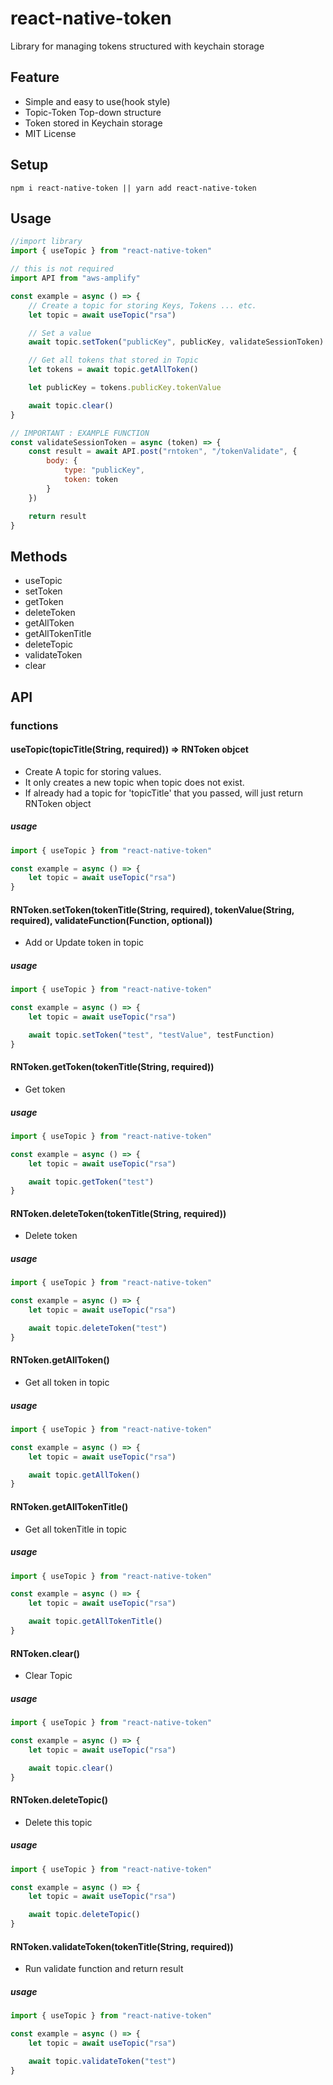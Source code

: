 # react-native-token
Library for managing tokens structured with keychain storage

## Feature
* Simple and easy to use(hook style)
* Topic-Token Top-down structure
* Token stored in Keychain storage
* MIT License

## Setup
```npm i react-native-token || yarn add react-native-token```

## Usage
```javascript
//import library
import { useTopic } from "react-native-token"

// this is not required
import API from "aws-amplify"

const example = async () => {
    // Create a topic for storing Keys, Tokens ... etc.
    let topic = await useTopic("rsa")

    // Set a value
    await topic.setToken("publicKey", publicKey, validateSessionToken)

    // Get all tokens that stored in Topic
    let tokens = await topic.getAllToken()

    let publicKey = tokens.publicKey.tokenValue

    await topic.clear()
}

// IMPORTANT : EXAMPLE FUNCTION
const validateSessionToken = async (token) => {
    const result = await API.post("rntoken", "/tokenValidate", {
        body: {
            type: "publicKey",
            token: token
        }
    })

    return result
}

```
## Methods
* useTopic
* setToken
* getToken
* deleteToken
* getAllToken
* getAllTokenTitle
* deleteTopic
* validateToken
* clear

## API
### functions
#### useTopic(topicTitle(String, required)) => RNToken objcet
* Create A topic for storing values.
* It only creates a new topic when topic does not exist.
* If already had a topic for 'topicTitle' that you passed, will just return RNToken object

##### usage 
```javascript
import { useTopic } from "react-native-token"

const example = async () => {
    let topic = await useTopic("rsa")
}
```

#### RNToken.setToken(tokenTitle(String, required), tokenValue(String, required), validateFunction(Function, optional))
* Add or Update token in topic

##### usage 
```javascript
import { useTopic } from "react-native-token"

const example = async () => {
    let topic = await useTopic("rsa")

    await topic.setToken("test", "testValue", testFunction)
}
```

#### RNToken.getToken(tokenTitle(String, required))
* Get token 

##### usage 
```javascript
import { useTopic } from "react-native-token"

const example = async () => {
    let topic = await useTopic("rsa")

    await topic.getToken("test")
}
```

#### RNToken.deleteToken(tokenTitle(String, required))
* Delete token

##### usage 
```javascript
import { useTopic } from "react-native-token"

const example = async () => {
    let topic = await useTopic("rsa")

    await topic.deleteToken("test")
}
```

#### RNToken.getAllToken()
* Get all token in topic

##### usage 
```javascript
import { useTopic } from "react-native-token"

const example = async () => {
    let topic = await useTopic("rsa")

    await topic.getAllToken()
}
```

#### RNToken.getAllTokenTitle()
* Get all tokenTitle in topic

##### usage 
```javascript
import { useTopic } from "react-native-token"

const example = async () => {
    let topic = await useTopic("rsa")

    await topic.getAllTokenTitle()
}
```

#### RNToken.clear()
* Clear Topic

##### usage
```javascript
import { useTopic } from "react-native-token"

const example = async () => {
    let topic = await useTopic("rsa")

    await topic.clear()
}
```

#### RNToken.deleteTopic()
* Delete this topic

##### usage 
```javascript
import { useTopic } from "react-native-token"

const example = async () => {
    let topic = await useTopic("rsa")

    await topic.deleteTopic()
}
```

#### RNToken.validateToken(tokenTitle(String, required))
* Run validate function and return result 

##### usage 
```javascript
import { useTopic } from "react-native-token"

const example = async () => {
    let topic = await useTopic("rsa")

    await topic.validateToken("test")
}
```

